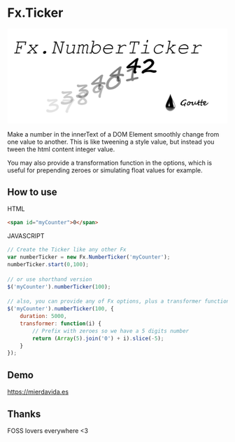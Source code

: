 Fx.Ticker
=========

![Logo](http://github.com/Goutte/Fx.NumberTicker/raw/master/Docs/fx-numberTicker.png)

Make a number in the innerText of a DOM Element smoothly change from one value to another.
This is like tweening a style value, but instead you tween the html content integer value.

You may also provide a transformation function in the options, which is useful for prepending zeroes
or simulating float values for example.



How to use
----------

HTML

``` html
<span id="myCounter">0</span>
```


JAVASCRIPT

``` javascript
// Create the Ticker like any other Fx
var numberTicker = new Fx.NumberTicker('myCounter');
numberTicker.start(0,100);

// or use shorthand version
$('myCounter').numberTicker(100);

// also, you can provide any of Fx options, plus a transformer function :
$('myCounter').numberTicker(100, {
    duration: 5000,
    transformer: function(i) {
        // Prefix with zeroes so we have a 5 digits number
        return (Array(5).join('0') + i).slice(-5);
    }
});
```



Demo
----

https://mierdavida.es


Thanks
------

FOSS lovers everywhere <3
